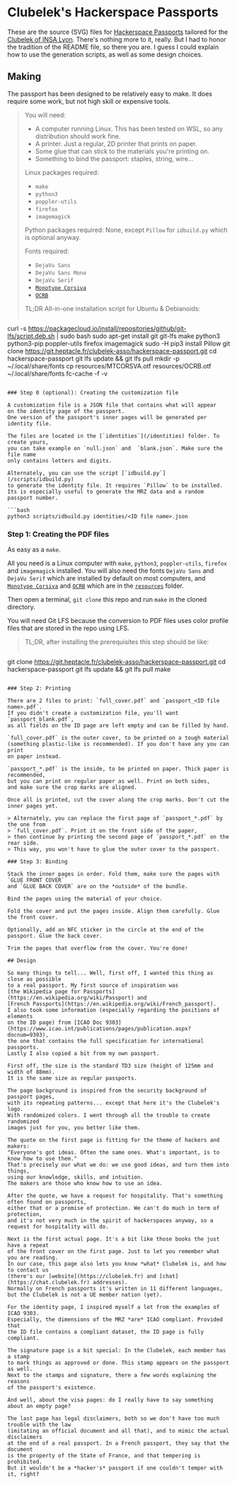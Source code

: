 # Clubelek's Hackerspace Passports

These are the source (SVG) files for [Hackerspace Passports](https://www.noisebridge.net/wiki/Passport)
tailored for the [Clubelek of INSA Lyon](https://wiki.hackerspaces.org/Clubelek).
There's nothing more to it, really. But I had to honor the tradition of the README file,
so there you are. I guess I could explain how to use the generation scripts,
as well as some design choices.

## Making

The passport has been designed to be relatively easy to make. It does require some work,
but not high skill or expensive tools.

> You will need:
>
> - A computer running Linux. This has been tested on WSL, so any distribution
>   should work fine.
> - A printer. Just a regular, 2D printer that prints on paper.
> - Some glue that can stick to the materials you're printing on.
> - Something to bind the passport: staples, string, wire...
>
> Linux packages required:
> 
> - `make`
> - `python3`
> - `poppler-utils`
> - `firefox`
> - `imagemagick`
> 
> Python packages required:
> None, except `Pillow` for `idbuild.py` which is optional anyway.
> 
> Fonts required:
> 
> - `DejaVu Sans`
> - `DejaVu Sans Mono`
> - `DejaVu Serif`
> - [`Monotype Corsiva`](/resources/MTCORSVA.otf)
> - [`OCRB`](/resources/OCRB.otf)
> 
> TL;DR All-in-one installation script for Ubuntu & Debianoids:
> 
> ```bash
curl -s https://packagecloud.io/install/repositories/github/git-lfs/script.deb.sh | sudo bash
sudo apt-get install git git-lfs make python3 python3-pip poppler-utils firefox imagemagick
sudo -H pip3 install Pillow
git clone https://git.heptacle.fr/clubelek-asso/hackerspace-passport.git
cd hackerspace-passport
git lfs update && git lfs pull
mkdir -p ~/.local/share/fonts
cp resources/MTCORSVA.otf resources/OCRB.otf ~/.local/share/fonts
fc-cache -f -v
```

### Step 0 (optional): Creating the customization file

A customization file is a JSON file that contains what will appear
on the identity page of the passport.
One version of the passport's inner pages will be generated per identity file.

The files are located in the [`identities`](/identities) folder. To create yours,
you can take example on `null.json` and  `blank.json`. Make sure the file name
only contains letters and digits.

Alternately, you can use the script [`idbuild.py`](/scripts/idbuild.py)
to generate the identity file. It requires `Pillow` to be installed.
Its is especially useful to generate the MRZ data and a random passport number.

```bash
python3 scripts/idbuild.py identities/<ID file name>.json
```

### Step 1: Creating the PDF files

As easy as a `make`.

All you need is a Linux computer with `make`, `python3`, `poppler-utils`,
`firefox` and `imagemagick` installed. You will also need the fonts `DejaVu Sans`
and `DejaVu Serif` which are installed by default on most computers,
and [`Monotype Corsiva`](/resources/MTCORSVA.otf) and [`OCRB`](/resources/OCRB.otf)
which are in the [`resources`](/resources) folder.

Then open a terminal, `git clone` this repo and run `make` in the cloned directory.

You will need Git LFS because the conversion to PDF files uses color profile files
that are stored in the repo using LFS.

> TL;DR, after installing the prerequisites this step should be like:
>```bash
git clone https://git.heptacle.fr/clubelek-asso/hackerspace-passport.git
cd hackerspace-passport
git lfs update && git lfs pull
make
```

### Step 2: Printing

There are 2 files to print: `full_cover.pdf` and `passport_<ID file name>.pdf`.
If you didn't create a customization file, you'll want `passport_blank.pdf`,
as all fields on the ID page are left empty and can be filled by hand.

`full_cover.pdf` is the outer cover, to be printed on a tough material
(something plastic-like is recommended). If you don't have any you can print
on paper instead.

`passport_*.pdf` is the inside, to be printed on paper. Thick paper is recommended,
but you can print on regular paper as well. Print on both sides,
and make sure the crop marks are aligned.

Once all is printed, cut the cover along the crop marks. Don't cut the inner pages yet.

> Alternately, you can replace the first page of `passport_*.pdf` by the one from
> `full_cover.pdf`. Print it on the front side of the paper,
> then continue by printing the second page of `passport_*.pdf` on the rear side.
> This way, you won't have to glue the outer cover to the passport.

### Step 3: Binding

Stack the inner pages in order. Fold them, make sure the pages with `GLUE FRONT COVER`
and `GLUE BACK COVER` are on the *outside* of the bundle.

Bind the pages using the material of your choice.

Fold the cover and put the pages inside. Align them carefully. Glue the front cover.

Optionally, add an NFC sticker in the circle at the end of the passport. Glue the back cover.

Trim the pages that overflow from the cover. You're done!

## Design

So many things to tell... Well, first off, I wanted this thing as close as possible
to a real passport. My first source of inspiration was
[the Wikipedia page for Passports](https://en.wikipedia.org/wiki/Passport) and
[French Passports](https://en.wikipedia.org/wiki/French_passport).
I also took some information (especially regarding the positions of elements
on the ID page) from [ICAO Doc 9303](https://www.icao.int/publications/pages/publication.aspx?docnum=9303),
the one that contains the full specification for international passports.
Lastly I also copied a bit from my own passport.

First off, the size is the standard TD3 size (height of 125mm and width of 88mm).
It is the same size as regular passports.

The page background is inspired from the security background of passport pages,
with its repeating patterns... except that here it's the Clubelek's logo.
With randomized colors. I went through all the trouble to create randomized
images just for you, you better like them.

The quote on the first page is fitting for the theme of hackers and makers:
"Everyone's got ideas. Often the same ones. What's important, is to know how to use them."
That's precisely our what we do: we use good ideas, and turn them into things,
using our knowledge, skills, and intuition.
The makers are those who know how to use an idea.

After the quote, we have a request for hospitality. That's something often found on passports,
either that or a promise of protection. We can't do much in term of protection,
and it's not very much in the spirit of hackerspaces anyway, so a request for hospitality will do.

Next is the first actual page. It's a bit like those books the just have a repeat
of the front cover on the first page. Just to let you remember what you are reading.
In our case, this page also lets you know *what* Clubelek is, and how to contact us
(there's our [website](https://clubelek.fr) and [chat](https://chat.clubelek.fr) addresses).
Normally on French passports it's written in 11 different languages,
but the Clubelek is not a UE member nation (yet).

For the identity page, I inspired myself a lot from the examples of ICAO 9303.
Especially, the dimensions of the MRZ *are* ICAO compliant. Provided that
the ID file contains a compliant dataset, the ID page is fully compliant.

The signature page is a bit special: In the Clubelek, each member has a stamp
to mark things as approved or done. This stamp appears on the passport as well.
Next to the stamps and signature, there a few words explaining the reasons
of the passport's existence.

And well, about the visa pages: do I really have to say something about an empty page?

The last page has legal disclaimers, both so we don't have too much trouble with the law
(imitating an official document and all that), and to mimic the actual disclaimers
at the end of a real passport. In a French passport, they say that the document
is the property of the State of France, and that tempering is prohibited.
But it wouldn't be a *hacker's* passport if one couldn't temper with it, right?
